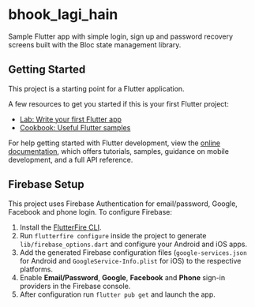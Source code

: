 # bhook_lagi_hain

Sample Flutter app with simple login, sign up and password recovery screens built with the Bloc state management library.

## Getting Started

This project is a starting point for a Flutter application.

A few resources to get you started if this is your first Flutter project:

- [Lab: Write your first Flutter app](https://docs.flutter.dev/get-started/codelab)
- [Cookbook: Useful Flutter samples](https://docs.flutter.dev/cookbook)

For help getting started with Flutter development, view the
[online documentation](https://docs.flutter.dev/), which offers tutorials,
samples, guidance on mobile development, and a full API reference.

## Firebase Setup

This project uses Firebase Authentication for email/password, Google, Facebook
and phone login. To configure Firebase:

1. Install the [FlutterFire CLI](https://firebase.flutter.dev/docs/cli/). 
2. Run `flutterfire configure` inside the project to generate
   `lib/firebase_options.dart` and configure your Android and iOS apps.
3. Add the generated Firebase configuration files
   (`google-services.json` for Android and `GoogleService-Info.plist` for iOS)
   to the respective platforms.
4. Enable **Email/Password**, **Google**, **Facebook** and **Phone** sign-in
   providers in the Firebase console.
5. After configuration run `flutter pub get` and launch the app.
